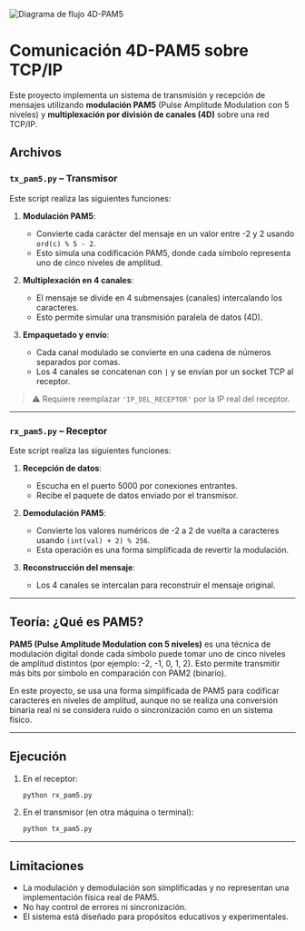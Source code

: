 ![Diagrama de flujo 4D-PAM5](9df55d5aec.png)


# Comunicación 4D-PAM5 sobre TCP/IP

Este proyecto implementa un sistema de transmisión y recepción de mensajes utilizando **modulación PAM5** (Pulse Amplitude Modulation con 5 niveles) y **multiplexación por división de canales (4D)** sobre una red TCP/IP.

## Archivos

### `tx_pam5.py` – Transmisor

Este script realiza las siguientes funciones:

1. **Modulación PAM5**:
   - Convierte cada carácter del mensaje en un valor entre -2 y 2 usando `ord(c) % 5 - 2`.
   - Esto simula una codificación PAM5, donde cada símbolo representa uno de cinco niveles de amplitud.

2. **Multiplexación en 4 canales**:
   - El mensaje se divide en 4 submensajes (canales) intercalando los caracteres.
   - Esto permite simular una transmisión paralela de datos (4D).

3. **Empaquetado y envío**:
   - Cada canal modulado se convierte en una cadena de números separados por comas.
   - Los 4 canales se concatenan con `|` y se envían por un socket TCP al receptor.

> ⚠️ Requiere reemplazar `'IP_DEL_RECEPTOR'` por la IP real del receptor.

---

### `rx_pam5.py` – Receptor

Este script realiza las siguientes funciones:

1. **Recepción de datos**:
   - Escucha en el puerto 5000 por conexiones entrantes.
   - Recibe el paquete de datos enviado por el transmisor.

2. **Demodulación PAM5**:
   - Convierte los valores numéricos de -2 a 2 de vuelta a caracteres usando `(int(val) + 2) % 256`.
   - Esta operación es una forma simplificada de revertir la modulación.

3. **Reconstrucción del mensaje**:
   - Los 4 canales se intercalan para reconstruir el mensaje original.

---

## Teoría: ¿Qué es PAM5?

**PAM5 (Pulse Amplitude Modulation con 5 niveles)** es una técnica de modulación digital donde cada símbolo puede tomar uno de cinco niveles de amplitud distintos (por ejemplo: -2, -1, 0, 1, 2). Esto permite transmitir más bits por símbolo en comparación con PAM2 (binario).

En este proyecto, se usa una forma simplificada de PAM5 para codificar caracteres en niveles de amplitud, aunque no se realiza una conversión binaria real ni se considera ruido o sincronización como en un sistema físico.

---

## Ejecución

1. En el receptor:
   ```bash
   python rx_pam5.py
   ```

2. En el transmisor (en otra máquina o terminal):
   ```bash
   python tx_pam5.py
   ```

---

## Limitaciones

- La modulación y demodulación son simplificadas y no representan una implementación física real de PAM5.
- No hay control de errores ni sincronización.
- El sistema está diseñado para propósitos educativos y experimentales.
